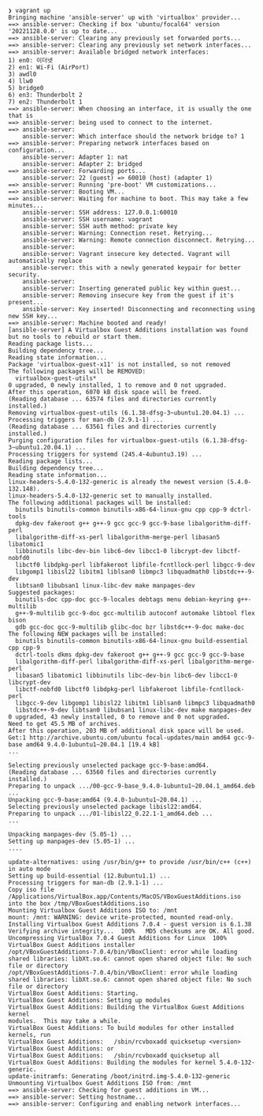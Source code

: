     ❯ vagrant up
    Bringing machine 'ansible-server' up with 'virtualbox' provider...
    ==> ansible-server: Checking if box 'ubuntu/focal64' version '20221128.0.0' is up to date...
    ==> ansible-server: Clearing any previously set forwarded ports...
    ==> ansible-server: Clearing any previously set network interfaces...
    ==> ansible-server: Available bridged network interfaces:
    1) en0: 이더넷
    2) en1: Wi-Fi (AirPort)
    3) awdl0
    4) llw0
    5) bridge0
    6) en3: Thunderbolt 2
    7) en2: Thunderbolt 1
    ==> ansible-server: When choosing an interface, it is usually the one that is
    ==> ansible-server: being used to connect to the internet.
    ==> ansible-server:
        ansible-server: Which interface should the network bridge to? 1
    ==> ansible-server: Preparing network interfaces based on configuration...
        ansible-server: Adapter 1: nat
        ansible-server: Adapter 2: bridged
    ==> ansible-server: Forwarding ports...
        ansible-server: 22 (guest) => 60010 (host) (adapter 1)
    ==> ansible-server: Running 'pre-boot' VM customizations...
    ==> ansible-server: Booting VM...
    ==> ansible-server: Waiting for machine to boot. This may take a few minutes...
        ansible-server: SSH address: 127.0.0.1:60010
        ansible-server: SSH username: vagrant
        ansible-server: SSH auth method: private key
        ansible-server: Warning: Connection reset. Retrying...
        ansible-server: Warning: Remote connection disconnect. Retrying...
        ansible-server:
        ansible-server: Vagrant insecure key detected. Vagrant will automatically replace
        ansible-server: this with a newly generated keypair for better security.
        ansible-server:
        ansible-server: Inserting generated public key within guest...
        ansible-server: Removing insecure key from the guest if it's present...
        ansible-server: Key inserted! Disconnecting and reconnecting using new SSH key...
    ==> ansible-server: Machine booted and ready!
    [ansible-server] A Virtualbox Guest Additions installation was found but no tools to rebuild or start them.
    Reading package lists...
    Building dependency tree...
    Reading state information...
    Package 'virtualbox-guest-x11' is not installed, so not removed
    The following packages will be REMOVED:
      virtualbox-guest-utils*
    0 upgraded, 0 newly installed, 1 to remove and 0 not upgraded.
    After this operation, 6070 kB disk space will be freed.
    (Reading database ... 63574 files and directories currently installed.)
    Removing virtualbox-guest-utils (6.1.38-dfsg-3~ubuntu1.20.04.1) ...
    Processing triggers for man-db (2.9.1-1) ...
    (Reading database ... 63561 files and directories currently installed.)
    Purging configuration files for virtualbox-guest-utils (6.1.38-dfsg-3~ubuntu1.20.04.1) ...
    Processing triggers for systemd (245.4-4ubuntu3.19) ...
    Reading package lists...
    Building dependency tree...
    Reading state information...
    linux-headers-5.4.0-132-generic is already the newest version (5.4.0-132.148).
    linux-headers-5.4.0-132-generic set to manually installed.
    The following additional packages will be installed:
      binutils binutils-common binutils-x86-64-linux-gnu cpp cpp-9 dctrl-tools
      dpkg-dev fakeroot g++ g++-9 gcc gcc-9 gcc-9-base libalgorithm-diff-perl
      libalgorithm-diff-xs-perl libalgorithm-merge-perl libasan5 libatomic1
      libbinutils libc-dev-bin libc6-dev libcc1-0 libcrypt-dev libctf-nobfd0
      libctf0 libdpkg-perl libfakeroot libfile-fcntllock-perl libgcc-9-dev
      libgomp1 libisl22 libitm1 liblsan0 libmpc3 libquadmath0 libstdc++-9-dev
      libtsan0 libubsan1 linux-libc-dev make manpages-dev
    Suggested packages:
      binutils-doc cpp-doc gcc-9-locales debtags menu debian-keyring g++-multilib
      g++-9-multilib gcc-9-doc gcc-multilib autoconf automake libtool flex bison
      gdb gcc-doc gcc-9-multilib glibc-doc bzr libstdc++-9-doc make-doc
    The following NEW packages will be installed:
      binutils binutils-common binutils-x86-64-linux-gnu build-essential cpp cpp-9
      dctrl-tools dkms dpkg-dev fakeroot g++ g++-9 gcc gcc-9 gcc-9-base
      libalgorithm-diff-perl libalgorithm-diff-xs-perl libalgorithm-merge-perl
      libasan5 libatomic1 libbinutils libc-dev-bin libc6-dev libcc1-0 libcrypt-dev
      libctf-nobfd0 libctf0 libdpkg-perl libfakeroot libfile-fcntllock-perl
      libgcc-9-dev libgomp1 libisl22 libitm1 liblsan0 libmpc3 libquadmath0
      libstdc++-9-dev libtsan0 libubsan1 linux-libc-dev make manpages-dev
    0 upgraded, 43 newly installed, 0 to remove and 0 not upgraded.
    Need to get 45.5 MB of archives.
    After this operation, 203 MB of additional disk space will be used.
    Get:1 http://archive.ubuntu.com/ubuntu focal-updates/main amd64 gcc-9-base amd64 9.4.0-1ubuntu1~20.04.1 [19.4 kB]
    ...

    Selecting previously unselected package gcc-9-base:amd64.
    (Reading database ... 63560 files and directories currently installed.)
    Preparing to unpack .../00-gcc-9-base_9.4.0-1ubuntu1~20.04.1_amd64.deb ...
    Unpacking gcc-9-base:amd64 (9.4.0-1ubuntu1~20.04.1) ...
    Selecting previously unselected package libisl22:amd64.
    Preparing to unpack .../01-libisl22_0.22.1-1_amd64.deb ...
    ...

    Unpacking manpages-dev (5.05-1) ...
    Setting up manpages-dev (5.05-1) ...
    ....
    
    update-alternatives: using /usr/bin/g++ to provide /usr/bin/c++ (c++) in auto mode
    Setting up build-essential (12.8ubuntu1.1) ...
    Processing triggers for man-db (2.9.1-1) ...
    Copy iso file /Applications/VirtualBox.app/Contents/MacOS/VBoxGuestAdditions.iso into the box /tmp/VBoxGuestAdditions.iso
    Mounting Virtualbox Guest Additions ISO to: /mnt
    mount: /mnt: WARNING: device write-protected, mounted read-only.
    Installing Virtualbox Guest Additions 7.0.4 - guest version is 6.1.38
    Verifying archive integrity...  100%   MD5 checksums are OK. All good.
    Uncompressing VirtualBox 7.0.4 Guest Additions for Linux  100%
    VirtualBox Guest Additions installer
    /opt/VBoxGuestAdditions-7.0.4/bin/VBoxClient: error while loading shared libraries: libXt.so.6: cannot open shared object file: No such file or directory
    /opt/VBoxGuestAdditions-7.0.4/bin/VBoxClient: error while loading shared libraries: libXt.so.6: cannot open shared object file: No such file or directory
    VirtualBox Guest Additions: Starting.
    VirtualBox Guest Additions: Setting up modules
    VirtualBox Guest Additions: Building the VirtualBox Guest Additions kernel
    modules.  This may take a while.
    VirtualBox Guest Additions: To build modules for other installed kernels, run
    VirtualBox Guest Additions:   /sbin/rcvboxadd quicksetup <version>
    VirtualBox Guest Additions: or
    VirtualBox Guest Additions:   /sbin/rcvboxadd quicksetup all
    VirtualBox Guest Additions: Building the modules for kernel 5.4.0-132-generic.
    update-initramfs: Generating /boot/initrd.img-5.4.0-132-generic
    Unmounting Virtualbox Guest Additions ISO from: /mnt
    ==> ansible-server: Checking for guest additions in VM...
    ==> ansible-server: Setting hostname...
    ==> ansible-server: Configuring and enabling network interfaces...
    